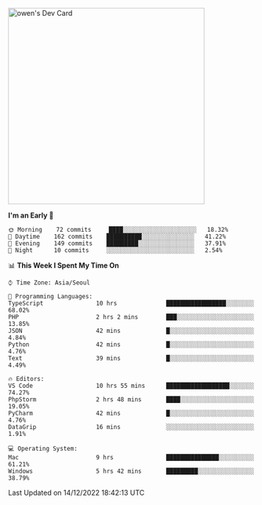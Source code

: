 <a href="https://app.daily.dev/owen_9066"><img src="https://api.daily.dev/devcards/51e5c69f10114f2abe0ae390c27b0828.png?r=hyb" width="400" alt="owen's Dev Card"/></a>

 
 <!--START_SECTION:waka-->
**I'm an Early 🐤** 

```text
🌞 Morning    72 commits     ████░░░░░░░░░░░░░░░░░░░░░   18.32% 
🌆 Daytime    162 commits    ██████████░░░░░░░░░░░░░░░   41.22% 
🌃 Evening    149 commits    █████████░░░░░░░░░░░░░░░░   37.91% 
🌙 Night      10 commits     ░░░░░░░░░░░░░░░░░░░░░░░░░   2.54%

```


📊 **This Week I Spent My Time On** 

```text
⌚︎ Time Zone: Asia/Seoul

💬 Programming Languages: 
TypeScript               10 hrs              █████████████████░░░░░░░░   68.02% 
PHP                      2 hrs 2 mins        ███░░░░░░░░░░░░░░░░░░░░░░   13.85% 
JSON                     42 mins             █░░░░░░░░░░░░░░░░░░░░░░░░   4.84% 
Python                   42 mins             █░░░░░░░░░░░░░░░░░░░░░░░░   4.76% 
Text                     39 mins             █░░░░░░░░░░░░░░░░░░░░░░░░   4.49%

🔥 Editors: 
VS Code                  10 hrs 55 mins      ██████████████████░░░░░░░   74.27% 
PhpStorm                 2 hrs 48 mins       ████░░░░░░░░░░░░░░░░░░░░░   19.05% 
PyCharm                  42 mins             █░░░░░░░░░░░░░░░░░░░░░░░░   4.76% 
DataGrip                 16 mins             ░░░░░░░░░░░░░░░░░░░░░░░░░   1.91%

💻 Operating System: 
Mac                      9 hrs               ███████████████░░░░░░░░░░   61.21% 
Windows                  5 hrs 42 mins       █████████░░░░░░░░░░░░░░░░   38.79%

```


 Last Updated on 14/12/2022 18:42:13 UTC
<!--END_SECTION:waka-->

